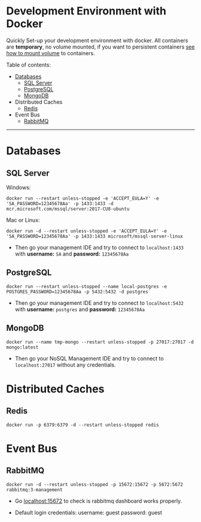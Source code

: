 # Development Environment with Docker
Quickly Set-up your development environment with docker. All containers are **temporary**, no volume mounted, if you want to persistent containers [see how to mount volume](https://docs.docker.com/storage/volumes/) to containers.

Table of contents:

- [Databases](#databases)
  - [SQL Server](#sql-server)
  - [PostgreSQL](#postgresql)
  - [MongoDB](#mongodb)
- Distributed Caches
  - [Redis](#redis)
- Event Bus
  - [RabbitMQ](#rabbitmq)

---
# Databases

## SQL Server
Windows:
```shell
docker run --restart unless-stopped -e 'ACCEPT_EULA=Y' -e 'SA_PASSWORD=12345678Aa' -p 1433:1433 -d mcr.microsoft.com/mssql/server:2017-CU8-ubuntu
```

Mac or Linux:
```shell
docker run -d --restart unless-stopped -e 'ACCEPT_EULA=Y' -e 'SA_PASSWORD=12345678Aa' -p 1433:1433 microsoft/mssql-server-linux
```

- Then go your management IDE and try to connect to `localhost:1433` with **username:** `SA` and **password:** `12345678Aa` 

## PostgreSQL
```shell
docker run --restart unless-stopped --name local-postgres -e POSTGRES_PASSWORD=12345678Aa -p 5432:5432 -d postgres
```
- Then go your management IDE and try to connect to `localhost:5432` with **username:** `postgres` and **password:** `12345678Aa` 

## MongoDB
```shell
docker run --name tmp-mongo --restart unless-stopped -p 27017:27017 -d mongo:latest
```
- Then go your NoSQL Management IDE and try to connect to `localhost:27017` without any credentials.

# Distributed Caches

## Redis

```shell
docker run -p 6379:6379 -d --restart unless-stopped redis
```

# Event Bus

## RabbitMQ

```shell
docker run -d --restart unless-stopped -p 15672:15672 -p 5672:5672 rabbitmq:3-management
```

 - Go [localhost:15672](http://localhost:15672) to check is rabbitmq dashboard works properly.

- Default login credentials: username: guest password: guest
